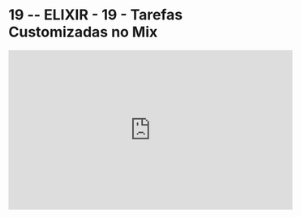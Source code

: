 # 19 -- ELIXIR - 19 - Tarefas Customizadas no Mix

<iframe 
        width="560" 
        height="315" 
        src="https://www.youtube.com/embed/8cHk7v8CkZ0" 
        title="YouTube video player" 
        frameborder="0" 
        allow="accelerometer; autoplay; clipboard-write; encrypted-media; gyroscope; picture-in-picture" 
        allowfullscreen
        >
</iframe>

